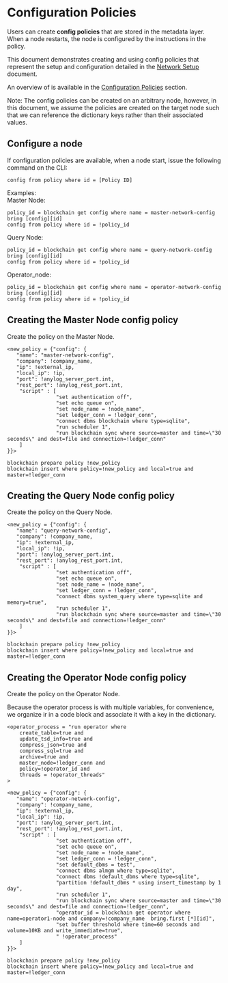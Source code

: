 # Configuration Policies

Users can create **config policies** that are stored in the metadata layer. When a node restarts, the node is configured
by the instructions in the policy.

This document demonstrates creating and using config policies that represent the setup and configuration detailed in the
[Network Setup](Network%20Setup.md) document.  

An overview of is available in the [Configuration Policies](../../policies.md#configuration-policies) section.

Note: The config policies can be created on an arbitrary node, however, in this document, we assume the policies
are created on the target node such that we can reference the dictionary keys rather than their associated values.

## Configure a node
If configuration policies are available, when a node start, issue the following command on the CLI:
```anylog
config from policy where id = [Policy ID] 
```
Examples:  
Master Node:
```anylog
policy_id = blockchain get config where name = master-network-config bring [config][id]
config from policy where id = !policy_id
```
Query Node:
```anylog
policy_id = blockchain get config where name = query-network-config bring [config][id]
config from policy where id = !policy_id
```
Operator_node:
```anylog
policy_id = blockchain get config where name = operator-network-config bring [config][id]
config from policy where id = !policy_id
```

## Creating the Master Node config policy
Create the policy on the Master Node.
 
```anylog   
<new_policy = {"config": {
   "name": "master-network-config",
   "company": !company_name,
   "ip": !external_ip,
   "local_ip": !ip,
   "port": !anylog_server_port.int,
   "rest_port": !anylog_rest_port.int,
    "script" : [
                "set authentication off",
                "set echo queue on",
                "set node_name = !node_name",
                "set ledger_conn = !ledger_conn",
                "connect dbms blockchain where type=sqlite",
                "run scheduler 1",
                "run blockchain sync where source=master and time=\"30 seconds\" and dest=file and connection=!ledger_conn"
    ]
}}>

blockchain prepare policy !new_policy
blockchain insert where policy=!new_policy and local=true and master=!ledger_conn
```

## Creating the Query Node config policy
Create the policy on the Query Node.
 
```anylog   
<new_policy = {"config": {
   "name": "query-network-config",
   "company": !company_name,
   "ip": !external_ip,
   "local_ip": !ip,
   "port": !anylog_server_port.int,
   "rest_port": !anylog_rest_port.int,
    "script" : [
                "set authentication off",
                "set echo queue on",
                "set node_name = !node_name",
                "set ledger_conn = !ledger_conn",
                "connect dbms system_query where type=sqlite and memory=true",
                "run scheduler 1",
                "run blockchain sync where source=master and time=\"30 seconds\" and dest=file and connection=!ledger_conn"
    ]
}}>

blockchain prepare policy !new_policy
blockchain insert where policy=!new_policy and local=true and master=!ledger_conn
```

## Creating the Operator Node config policy
Create the policy on the Operator Node.

Because the operator process is with multiple variables, for convenience, we organize ir in a code block
and associate it with a key in the dictionary.
```anylog 
<operator_process = "run operator where
    create_table=true and
    update_tsd_info=true and
    compress_json=true and
    compress_sql=true and 
    archive=true and
    master_node=!ledger_conn and
    policy=!operator_id and
    threads = !operator_threads"
> 
```

 
```anylog   
<new_policy = {"config": {
   "name": "operator-network-config",
   "company": !company_name,
   "ip": !external_ip,
   "local_ip": !ip,
   "port": !anylog_server_port.int,
   "rest_port": !anylog_rest_port.int,
    "script" : [
                "set authentication off",
                "set echo queue on",
                "set node_name = !node_name",
                "set ledger_conn = !ledger_conn",
                "set default_dbms = test",
                "connect dbms almgm where type=sqlite",
                "connect dbms !default_dbms where type=sqlite",
                "partition !default_dbms * using insert_timestamp by 1 day",
                "run scheduler 1",
                "run blockchain sync where source=master and time=\"30 seconds\" and dest=file and connection=!ledger_conn",
                "operator_id = blockchain get operator where name=operator1-node and company=!company_name  bring.first [*][id]",
                "set buffer threshold where time=60 seconds and volume=10KB and write_immediate=true",
                " !operator_process"
    ]
}}>

blockchain prepare policy !new_policy
blockchain insert where policy=!new_policy and local=true and master=!ledger_conn
```